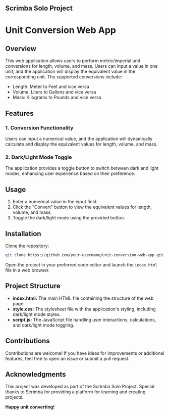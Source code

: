 ## Scrimba Solo Project

# Unit Conversion Web App

## Overview

This web application allows users to perform metric/imperial unit conversions for length, volume, and mass. Users can input a value in one unit, and the application will display the equivalent value in the corresponding unit. The supported conversions include:

- Length: Meter to Feet and vice versa
- Volume: Liters to Gallons and vice versa
- Mass: Kilograms to Pounds and vice versa

## Features

### 1. Conversion Functionality

Users can input a numerical value, and the application will dynamically calculate and display the equivalent values for length, volume, and mass.

### 2. Dark/Light Mode Toggle

The application provides a toggle button to switch between dark and light modes, enhancing user experience based on their preference.

## Usage

1. Enter a numerical value in the input field.
2. Click the "Convert" button to view the equivalent values for length, volume, and mass.
3. Toggle the dark/light mode using the provided button.

## Installation

Clone the repository:

```bash
git clone https://github.com/your-username/unit-conversion-web-app.git
```

Open the project in your preferred code editor and launch the `index.html` file in a web browser.

## Project Structure

- **index.html:** The main HTML file containing the structure of the web page.
- **style.css:** The stylesheet file with the application's styling, including dark/light mode styles.
- **script.js:** The JavaScript file handling user interactions, calculations, and dark/light mode toggling.

## Contributions

Contributions are welcome! If you have ideas for improvements or additional features, feel free to open an issue or submit a pull request.

## Acknowledgments

This project was developed as part of the Scrimba Solo Project. Special thanks to Scrimba for providing a platform for learning and creating projects.

**Happy unit converting!**
